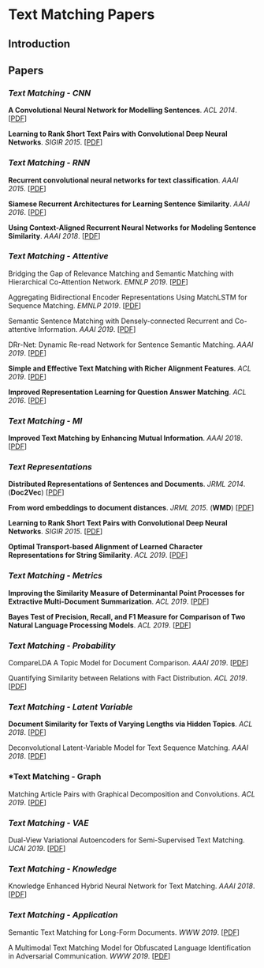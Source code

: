 # Text Matching Papers

## Introduction

## Papers

### *Text Matching - CNN*
**A Convolutional Neural Network for Modelling Sentences**. *ACL 2014*. [[PDF]()]

**Learning to Rank Short Text Pairs with Convolutional Deep Neural Networks**. *SIGIR 2015*.  [[PDF](http://citeseerx.ist.psu.edu/viewdoc/download?doi=10.1.1.723.6492&rep=rep1&type=pdf)]


### *Text Matching - RNN*
**Recurrent convolutional neural networks for text classification**. *AAAI 2015*. [[PDF](https://www.aaai.org/ocs/index.php/AAAI/AAAI15/paper/download/9745/9552)]

**Siamese Recurrent Architectures for Learning Sentence Similarity**. *AAAI 2016*. [[PDF](https://www.aaai.org/ocs/index.php/AAAI/AAAI16/paper/viewPDFInterstitial/12195/12023)]

**Using Context-Aligned Recurrent Neural Networks for Modeling Sentence Similarity**. *AAAI 2018*. [[PDF](https://www.aaai.org/ocs/index.php/AAAI/AAAI18/paper/download/17114/15696)]


### *Text Matching - Attentive*
Bridging the Gap of Relevance Matching and Semantic Matching with Hierarchical Co-Attention Network. *EMNLP 2019*. [[PDF](https://pdfs.semanticscholar.org/9082/0988957e74db0fbb1df79175610e08016ba4.pdf)]

Aggregating Bidirectional Encoder Representations Using MatchLSTM for Sequence Matching. *EMNLP 2019*. [[PDF](https://www.aclweb.org/anthology/D19-1626.pdf)]

Semantic Sentence Matching with Densely-connected Recurrent and Co-attentive Information. *AAAI 2019*. [[PDF](https://www.aaai.org/ojs/index.php/AAAI/article/download/4627/4505)]

DRr-Net: Dynamic Re-read Network for Sentence Semantic Matching. *AAAI 2019*. [[PDF](https://www.aaai.org/Papers/AAAI/2019/AAAI-ZhangKun.5147.pdf)]

**Simple and Effective Text Matching with Richer Alignment Features**. *ACL 2019*. [[PDF](https://arxiv.org/pdf/1908.00300)]

**Improved Representation Learning for Question Answer Matching**. *ACL 2016*. [[PDF](https://www.aclweb.org/anthology/P16-1044.pdf)]


### *Text Matching - MI*
**Improved Text Matching by Enhancing Mutual Information**. *AAAI 2018*. [[PDF](https://www.aaai.org/ocs/index.php/AAAI/AAAI18/paper/download/16214/16077)]


### *Text Representations*
**Distributed Representations of Sentences and Documents**. *JRML 2014*. (**Doc2Vec**) [[PDF](http://www.jmlr.org/proceedings/papers/v32/le14.pdf)]

**From word embeddings to document distances**. *JRML 2015*. (**WMD**) [[PDF](http://www.jmlr.org/proceedings/papers/v37/kusnerb15.pdf)]

**Learning to Rank Short Text Pairs with Convolutional Deep Neural Networks**. *SIGIR 2015*. [[PDF](http://eecs.csuohio.edu/~sschung/CIS660/RankShortTextCNNACM2015.pdf)]

**Optimal Transport-based Alignment of Learned Character Representations for String Similarity**. *ACL 2019*. [[PDF](https://arxiv.org/pdf/1907.10165)]


### *Text Matching - Metrics*
**Improving the Similarity Measure of Determinantal Point Processes for Extractive Multi-Document Summarization**. *ACL 2019*. [[PDF](https://arxiv.org/pdf/1906.00072)]

**Bayes Test of Precision, Recall, and F1 Measure for Comparison of Two Natural Language Processing Models**. *ACL 2019*. [[PDF](https://pdfs.semanticscholar.org/26bd/2ed1b00f99ea65012cb389e0b6a59847830b.pdf)]


### *Text Matching - Probability*
CompareLDA A Topic Model for Document Comparison. *AAAI 2019*. [[PDF](https://pdfs.semanticscholar.org/f821/a6f243ff41676699289c28042e01ac8dc802.pdf)]

Quantifying Similarity between Relations with Fact Distribution. *ACL 2019*. [[PDF](https://arxiv.org/pdf/1907.08937)]


### *Text Matching - Latent Variable*
**Document Similarity for Texts of Varying Lengths via Hidden Topics**. *ACL 2018*. [[PDF](https://arxiv.org/pdf/1903.10675)]

Deconvolutional Latent-Variable Model for Text Sequence Matching. *AAAI 2018*. [[PDF](https://www.aaai.org/ocs/index.php/AAAI/AAAI18/paper/download/16921/16098)]


### *Text Matching - Graph
Matching Article Pairs with Graphical Decomposition and Convolutions. *ACL 2019*. [[PDF](https://www.aclweb.org/anthology/P19-1632.pdf)]


### *Text Matching - VAE*
Dual-View Variational Autoencoders for Semi-Supervised Text Matching. *IJCAI 2019*. [[PDF](http://mashuai.buaa.edu.cn/pubs/ijcai2019.pdf)]

### *Text Matching - Knowledge*
Knowledge Enhanced Hybrid Neural Network for Text Matching. *AAAI 2018*. [[PDF](https://www.aaai.org/ocs/index.php/AAAI/AAAI18/paper/download/16225/16116)]

### *Text Matching - Application*
Semantic Text Matching for Long-Form Documents. *WWW 2019*. [[PDF](https://dl.acm.org/citation.cfm?id=3313707)]

A Multimodal Text Matching Model for Obfuscated Language Identification in Adversarial Communication. *WWW 2019*. [[PDF](https://dl.acm.org/ft_gateway.cfm?id=3313410&ftid=2057270&dwn=1&CFID=170138107&CFTOKEN=a7c6ebaf4135480a-B4350875-A08C-34F8-4E6099F3994307CD)]





